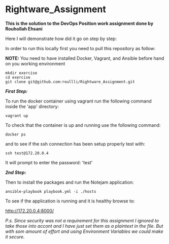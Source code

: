 # Rightware_Assignment

**This is the solution to the DevOps Position work assignment done by Rouhollah Ehsani**

Here I will demonstrate how did it go on step by step:

In order to run this locally first you need to pull this repository as follow:

**NOTE:** You need to have installed Docker, Vagrant, and Ansible before hand on you working environment

```
mkdir exercise
cd exercise
git clone git@github.com:roullli/Rightware_Assignment.git 
```

***First Step:***

To run the docker container using vagrant run the following command inside the 'app' directory:
```
vagrant up
```
To check that the container is up and running use the following command:
```
docker ps
```
and to see if the ssh connection has been setup properly test with: 
```
ssh test@172.20.0.4
```
It will prompt to enter the password: 'test'

***2nd Step:***

Then to install the packages and run the Notejam application:
```
ansible-playbook playbook.yml -i ./hosts
```
To see if the application is running and it is healthy browse to:

http://172.20.0.4:8000/

_P.s. Since security was not a requirement for this assignment I ignored to take those into accont and I have just set them as a plaintext in the file. But with som amount of effort and using Environment Variables we could make it secure._


